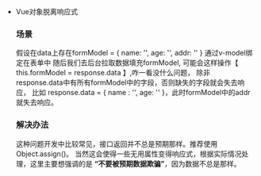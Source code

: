 * Vue对象脱离响应式
  ### 场景
  假设在data上存在formModel = { name: '', age: '', addr: '' } 通过v-model绑定在表单中
  随后我们去后台拉取数据填充formModel, 可能会这样操作【 this.formModel = response.data 】,咋一看没什么问题，
  除非response.data中有所有formModel中的字段，否则缺失的字段就会失去响应，
  比如 response.data = { name : '', age: '' }，此时formModel中的addr就失去响应。
  ### 解决办法
  这种问题开发中比较常见，接口返回并不总是预期那样。推荐使用Object.assign()。
  当然这会使得一些无用属性变得响应式，根据实际情况处理，这里主要想强调的是 <b>“不要被预期数据欺骗”</b>，因为数据不总是那样。